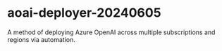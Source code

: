 # aoai-deployer-20240605
A method of deploying Azure OpenAI across multiple subscriptions and regions via automation.
